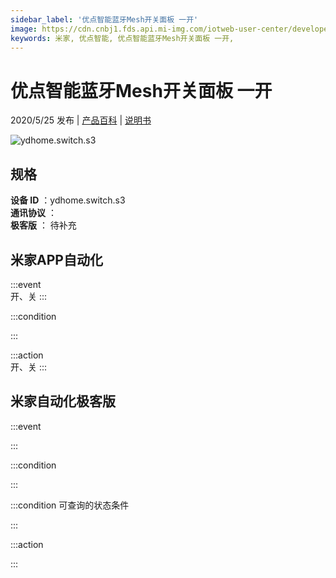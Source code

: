 ```yaml
---
sidebar_label: '优点智能蓝牙Mesh开关面板 一开'
image: https://cdn.cnbj1.fds.api.mi-img.com/iotweb-user-center/developer_1679047723644levzocDP.png?GalaxyAccessKeyId=AKVGLQWBOVIRQ3XLEW&Expires=9223372036854775807&Signature=j38LSRIkmvXzPD7pWmucqZAKrPk=
keywords: 米家, 优点智能, 优点智能蓝牙Mesh开关面板 一开, 
---
```

# 优点智能蓝牙Mesh开关面板 一开

2020/5/25 发布 | [产品百科](https://home.mi.com/webapp/content/baike/product/index.html?model=ydhome.switch.s3/) | [说明书](https://home.mi.com/views/introduction.html?model=ydhome.switch.s3&region=cn)

![ydhome.switch.s3](https://cdn.cnbj1.fds.api.mi-img.com/iotweb-user-center/developer_1679047723644levzocDP.png?GalaxyAccessKeyId=AKVGLQWBOVIRQ3XLEW&Expires=9223372036854775807&Signature=j38LSRIkmvXzPD7pWmucqZAKrPk=)

## 规格  
> 
**设备 ID** ：ydhome.switch.s3  
**通讯协议** ：  
**极客版**  ： 待补充 


## 米家APP自动化  

:::event  
开、关
:::

:::condition  

:::

:::action   
开、关
:::

## 米家自动化极客版  

:::event  

:::

:::condition  

:::

:::condition 可查询的状态条件  

:::

:::action  

:::

        

